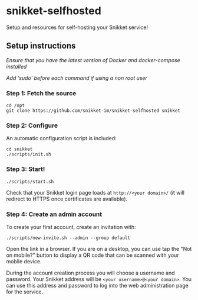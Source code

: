 # snikket-selfhosted
Setup and resources for self-hosting your Snikket service!

## Setup instructions
_Ensure that you have the latest version of Docker and docker-compose installed_

_Add 'sudo' before each command if using a non root user_
### Step 1: Fetch the source

```
cd /opt
git clone https://github.com/snikket-im/snikket-selfhosted snikket
```

### Step 2: Configure

An automatic configuration script is included:

```
cd snikket
./scripts/init.sh
```

### Step 3: Start!

```
./scripts/start.sh
```

Check that your Snikket login page loads at `http://<your domain>/`
(it will redirect to HTTPS once certificates are available).

### Step 4: Create an admin account

To create your first account, create an invitation with:

```
./scripts/new-invite.sh --admin --group default
```

Open the link in a browser. If you are on a desktop, you can use
tap the "Not on mobile?" button to display a QR code that can be
scanned with your mobile device.

During the account creation process you will choose a username and
password. Your Snikket address will be `<your username>@<your domain>`.
You can use this address and password to log into the web administration
page for the service.
